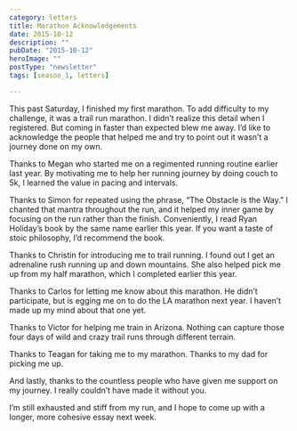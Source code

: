 ```yaml
---
category: letters
title: Marathon Acknowledgements
date: 2015-10-12
description: ""
pubDate: "2015-10-12"
heroImage: ""
postType: "newsletter"
tags: [season_1, letters]

---
```




This past Saturday, I finished my first marathon. To add difficulty to my challenge, it was a trail run marathon. I didn’t realize this detail when I registered. But coming in faster than expected blew me away. I’d like to acknowledge the people that helped me and try to point out it wasn’t a journey done on my own.

Thanks to Megan who started me on a regimented running routine earlier last year. By motivating me to help her running journey by doing couch to 5k, I learned the value in pacing and intervals.

Thanks to Simon for repeated using the phrase, “The Obstacle is the Way.” I chanted that mantra throughout the run, and it helped my inner game by focusing on the run rather than the finish. Conveniently, I read Ryan Holiday’s book by the same name earlier this year. If you want a taste of stoic philosophy, I’d recommend the book.

Thanks to Christin for introducing me to trail running. I found out I get an adrenaline rush running up and down mountains. She also helped pick me up from my half marathon, which I completed earlier this year.

Thanks to Carlos for letting me know about this marathon. He didn’t participate, but is egging me on to do the LA marathon next year. I haven’t made up my mind about that one yet.

Thanks to Victor for helping me train in Arizona. Nothing can capture those four days of wild and crazy trail runs through different terrain.

Thanks to Teagan for taking me to my marathon. Thanks to my dad for picking me up.

And lastly, thanks to the countless people who have given me support on my journey. I really couldn’t have made it without you.

I’m still exhausted and stiff from my run, and I hope to come up with a longer, more cohesive essay next week.
